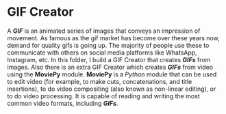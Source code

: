 # GIF Creator
A ***GIF*** is an animated series of images that conveys an impression of movement. As famous as the gif market has become over these years now, demand for quality gifs is going up. The majority of people 
use these to communicate with others on social media platforms like WhatsApp, Instagram, etc. In this folder, I build a GIF Creator that creates ***GIFs*** from images. Also there is an extra GIF Creator 
which creates ***GIFs*** from video using the **MoviePy** module. **MoviePy** is a *Python* module that can be used to edit video (for example, to make cuts, concatenations, and title insertions), to do 
video compositing (also known as non-linear editing), or to do video processing. It is capable of reading and writing the most common video formats, including ***GIFs***.  
